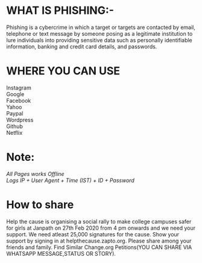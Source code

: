 # WHAT IS PHISHING:-
 Phishing is a cybercrime in which a target or targets are contacted by email, telephone or text message by someone posing as a legitimate institution to lure individuals into providing sensitive data such as personally identifiable information, banking and credit card details, and passwords.

# WHERE YOU CAN USE
Instagram  
Google  
Facebook  
Yahoo  
Paypal  
Wordpress  
Github  
Netflix  

# Note:
*All Pages works Offline*  
*Logs IP + User Agent + Time (IST) + ID + Password*

# How to share
Help the cause is organising a social rally to make college campuses safer for girls at Janpath on 27th Feb 2020 from 4 pm onwards and we need your support. We need atleast 25,000 signatures for the cause. Show your support by signing in at helpthecause.zapto.org.
Please share among your friends and family. Find Similar Change.org Petitions(YOU CAN SHARE VIA WHATSAPP MESSAGE,STATUS OR STORY).
